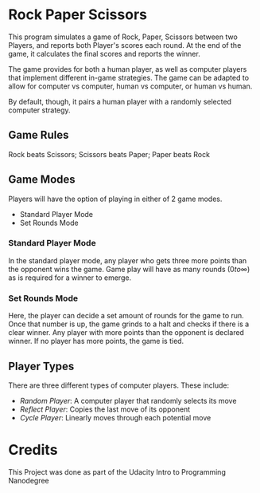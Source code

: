 # Rock Paper Scissors

This program simulates a game of Rock, Paper, Scissors between two 
Players, and reports both Player's scores each round. At the end of the game, it calculates the final scores and reports the winner. 

The game provides for both a human player, as well as computer players 
that implement different in-game strategies. The game can be adapted to 
allow for computer vs computer, human vs computer, or human vs human.

By default, though, it pairs a human player with a randomly selected 
computer strategy.

## Game Rules

Rock beats Scissors; Scissors beats Paper; Paper beats Rock

## Game Modes

Players will have the option of playing in either of 2 game modes.
+ Standard Player Mode
+ Set Rounds Mode

### Standard Player Mode
In the standard player mode, any player who gets three more points than 
the opponent wins the game. Game play will have as many rounds 
$(0 to \infty)$ as is required for a winner to emerge.

### Set Rounds Mode
Here, the player can decide a set amount of rounds for the game to run. 
Once that number is up, the game grinds to a halt and checks if there is
a clear winner. Any player with more points than the opponent is 
declared winner. If no player has more points, the game is tied.

## Player Types
There are three different types of computer players. These include:
+ _Random Player_: A computer player that randomly selects its move
+ _Reflect Player_: Copies the last move of its opponent
+ _Cycle Player_: Linearly moves through each potential move 

# Credits
This Project was done as part of the Udacity Intro to Programming 
Nanodegree